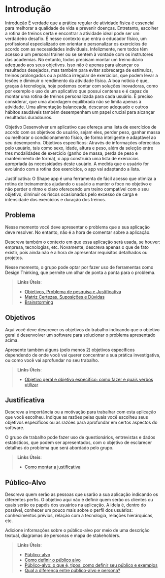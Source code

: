 # Introdução

Introdução
É verdade que a prática regular de atividade física é essencial para melhorar a qualidade de vida e prevenir doenças. Entretanto, escolher a rotina de treinos certa e encontrar a atividade ideal pode ser um verdadeiro desafio. É nesse contexto que entra o educador físico, um profissional especializado em orientar e personalizar os exercícios de acordo com as necessidades individuais. 
Infelizmente, nem todos têm acesso a um personal trainer ou se sentem à vontade com os instrutores das academias. No entanto, todos  precisam montar um treino diário adequado aos seus objetivos. Isso não é apenas para alcançar os resultados desejados, mas também para evitar sobrecarga de estímulos, treinos prolongados ou a prática irregular de exercícios, que podem levar a lesões e diminuir o rendimento da atividade física.
A boa notícia é que, graças à tecnologia, hoje podemos contar com soluções inovadoras, como por exemplo o uso de um aplicativo que possui centenas e é capaz de montar uma rotina de treinos personalizada para cada usuário. 
É preciso considerar,  que  uma abordagem equilibrada não se limita apenas à atividade. Uma alimentação balanceada, descanso adequado e outros hábitos saudáveis também desempenham um papel crucial para alcançar resultados duradouros.

Objetivo
Desenvolver um aplicativo que ofereça uma lista de exercícios de acordo com os objetivos do usuário, sejam eles,  perder peso, ganhar massa ou melhorar o condicionamento físico, de forma inteligente e adaptável ao  seu desempenho.
Objetivos específicos:
Através de informações oferecidas pelo usuário, tais como sexo, idade, altura e peso, além da seleção entre tres modalidades de exercício (ganho de massa, perda de peso e mantenimento de forma), o app construirá uma lista de exercícios apropriada às necessidades deste usuário.
A medida que o usuário for evoluindo com a rotina dos exercícios, o app vai adaptando a lista.

Justificativa:
O Shape app é uma ferramenta de fácil acesso que otimiza a rotina de treinamentos ajudando o usuário a manter o foco no objetivo e não perder o ritmo e claro oferecendo um treino compatível com o seu objetivo, diminuir os riscos ocasionados pelo excesso de carga e intensidade dos exercícios e duração dos treinos.


## Problema
Nesse momento você deve apresentar o problema que a sua aplicação deve  resolver. No entanto, não é a hora de comentar sobre a aplicação.

Descreva também o contexto em que essa aplicação será usada, se  houver: empresa, tecnologias, etc. Novamente, descreva apenas o que de  fato existir, pois ainda não é a hora de apresentar requisitos  detalhados ou projetos.

Nesse momento, o grupo pode optar por fazer uso  de ferramentas como Design Thinking, que permite um olhar de ponta a ponta para o problema.

> **Links Úteis**:
> - [Objetivos, Problema de pesquisa e Justificativa](https://medium.com/@versioparole/objetivos-problema-de-pesquisa-e-justificativa-c98c8233b9c3)
> - [Matriz Certezas, Suposições e Dúvidas](https://medium.com/educa%C3%A7%C3%A3o-fora-da-caixa/matriz-certezas-suposi%C3%A7%C3%B5es-e-d%C3%BAvidas-fa2263633655)
> - [Brainstorming](https://www.euax.com.br/2018/09/brainstorming/)

## Objetivos

Aqui você deve descrever os objetivos do trabalho indicando que o objetivo geral é desenvolver um software para solucionar o problema apresentado acima. 

Apresente também alguns (pelo menos 2) objetivos específicos dependendo de onde você vai querer concentrar a sua prática investigativa, ou como você vai aprofundar no seu trabalho.
 
> **Links Úteis**:
> - [Objetivo geral e objetivo específico: como fazer e quais verbos utilizar](https://blog.mettzer.com/diferenca-entre-objetivo-geral-e-objetivo-especifico/)

## Justificativa

Descreva a importância ou a motivação para trabalhar com esta aplicação que você escolheu. Indique as razões pelas quais você escolheu seus objetivos específicos ou as razões para aprofundar em certos aspectos do software.

O grupo de trabalho pode fazer uso de questionários, entrevistas e dados estatísticos, que podem ser apresentados, com o objetivo de esclarecer detalhes do problema que será abordado pelo grupo.

> **Links Úteis**:
> - [Como montar a justificativa](https://guiadamonografia.com.br/como-montar-justificativa-do-tcc/)

## Público-Alvo

Descreva quem serão as pessoas que usarão a sua aplicação indicando os diferentes perfis. O objetivo aqui não é definir quem serão os clientes ou quais serão os papéis dos usuários na aplicação. A ideia é, dentro do possível, conhecer um pouco mais sobre o perfil dos usuários: conhecimentos prévios, relação com a tecnologia, relações
hierárquicas, etc.

Adicione informações sobre o público-alvo por meio de uma descrição textual, diagramas de personas e mapa de stakeholders.

> **Links Úteis**:
> - [Público-alvo](https://blog.hotmart.com/pt-br/publico-alvo/)
> - [Como definir o público alvo](https://exame.com/pme/5-dicas-essenciais-para-definir-o-publico-alvo-do-seu-negocio/)
> - [Público-alvo: o que é, tipos, como definir seu público e exemplos](https://klickpages.com.br/blog/publico-alvo-o-que-e/)
> - [Qual a diferença entre público-alvo e persona?](https://rockcontent.com/blog/diferenca-publico-alvo-e-persona/)
